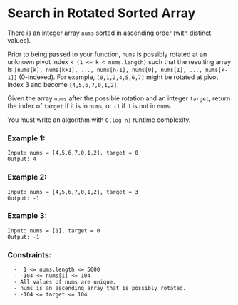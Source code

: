 # Search in Rotated Sorted Array

There is an integer array `nums` sorted in ascending order (with distinct values).

Prior to being passed to your function, `nums` is possibly rotated at an unknown pivot index `k (1 <= k < nums.length)` such that the resulting array is `[nums[k], nums[k+1], ..., nums[n-1], nums[0], nums[1], ..., nums[k-1]]` (0-indexed). For example, `[0,1,2,4,5,6,7]` might be rotated at pivot index 3 and become `[4,5,6,7,0,1,2]`.

Given the array `nums` after the possible rotation and an integer `target`, return the index of `target` if it is in `nums`, or `-1` if it is not in `nums`.

You must write an algorithm with `O(log n)` runtime complexity.

 

### Example 1:
```
Input: nums = [4,5,6,7,0,1,2], target = 0
Output: 4
```
### Example 2:
```
Input: nums = [4,5,6,7,0,1,2], target = 3
Output: -1
```
### Example 3:
```
Input: nums = [1], target = 0
Output: -1
```
 

### Constraints:
```
  -  1 <= nums.length <= 5000
  - -104 <= nums[i] <= 104
  - All values of nums are unique.
  - nums is an ascending array that is possibly rotated.
  - -104 <= target <= 104
```
